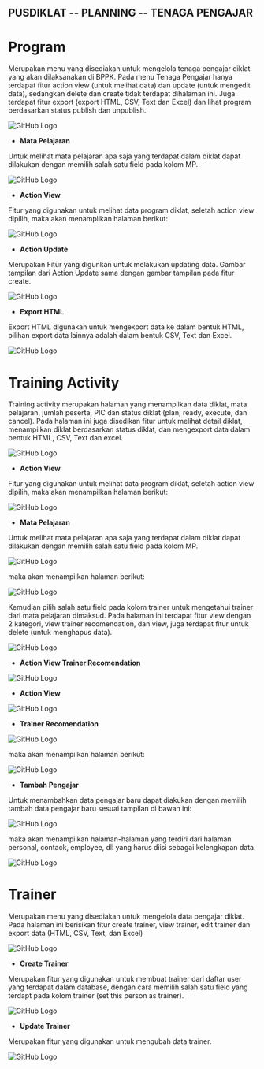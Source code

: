 PUSDIKLAT -- PLANNING -- TENAGA PENGAJAR
--

# Program #
Merupakan menu yang disediakan untuk mengelola tenaga pengajar diklat yang akan dilaksanakan di BPPK. Pada menu Tenaga Pengajar hanya terdapat fitur action view (untuk melihat data) dan update (untuk mengedit data), sedangkan delete dan create tidak terdapat dihalaman ini. Juga terdapat fitur export (export HTML, CSV, Text dan Excel) dan lihat program berdasarkan status publish dan unpublish.

![GitHub Logo](/images/71.jpg)

- **Mata Pelajaran**

Untuk melihat mata pelajaran apa saja yang terdapat dalam diklat dapat dilakukan dengan memilih salah satu field pada kolom MP.

![GitHub Logo](/images/72.jpg)

- **Action View**

Fitur yang digunakan untuk melihat data program diklat, seletah action view dipilih, maka akan menampilkan halaman berikut:

![GitHub Logo](/images/73.jpg)

- **Action Update**

Merupakan Fitur yang digunkan untuk melakukan updating data. Gambar tampilan dari Action Update sama dengan gambar tampilan pada fitur create.


![GitHub Logo](/images/74.jpg)

- **Export HTML**

Export HTML digunakan untuk mengexport data ke dalam bentuk HTML, pilihan export data lainnya adalah dalam bentuk CSV, Text dan Excel.

![GitHub Logo](/images/75.jpg)

# Training Activity #
Training activity merupakan halaman yang menampilkan data diklat, mata pelajaran, jumlah peserta, PIC dan status diklat (plan, ready, execute, dan cancel). Pada halaman ini juga disedikan fitur untuk melihat detail diklat, menampilkan diklat berdasarkan status diklat, dan mengexport data dalam bentuk HTML, CSV, Text dan excel.

![GitHub Logo](/images/76.jpg)

- **Action View**

Fitur yang digunakan untuk melihat data program diklat, seletah action view dipilih, maka akan menampilkan halaman berikut:

![GitHub Logo](/images/77.jpg)

- **Mata Pelajaran**

Untuk melihat mata pelajaran apa saja yang terdapat dalam diklat dapat dilakukan dengan memilih salah satu field pada kolom MP.

![GitHub Logo](/images/78.jpg)

maka akan menampilkan halaman berikut:

![GitHub Logo](/images/79.jpg)

Kemudian pilih salah satu field pada kolom trainer untuk mengetahui trainer dari mata pelajaran dimaksud. Pada halaman ini terdapat fitur view dengan 2 kategori, view trainer recomendation, dan view, juga terdapat fitur untuk delete (untuk menghapus data).

![GitHub Logo](/images/80.jpg)

- **Action View Trainer Recomendation**

![GitHub Logo](/images/81.jpg)

- **Action View**

![GitHub Logo](/images/82.jpg)

- **Trainer Recomendation**

![GitHub Logo](/images/83.jpg)

maka akan menampilkan halaman berikut:

![GitHub Logo](/images/84.jpg)

- **Tambah Pengajar** 

Untuk menambahkan data pengajar baru dapat diakukan dengan memilih tambah data pengajar baru sesuai tampilan di bawah ini: 

![GitHub Logo](/images/85.jpg)

maka akan menampilkan halaman-halaman yang terdiri dari halaman personal, contack, employee, dll yang harus diisi sebagai kelengkapan data.

![GitHub Logo](/images/86.jpg)

# Trainer #
Merupakan menu yang disediakan untuk mengelola data pengajar diklat. Pada halaman ini berisikan fitur create trainer, view trainer, edit trainer dan export data (HTML, CSV, Text, dan Excel)

![GitHub Logo](/images/87.jpg)

- **Create Trainer**

Merupakan fitur yang digunakan untuk membuat trainer dari daftar user yang terdapat dalam database, dengan cara memilih salah satu field yang terdapt pada kolom trainer (set this person as trainer).

![GitHub Logo](/images/88.jpg)

- **Update Trainer**

Merupakan fitur yang digunakan untuk mengubah data trainer. 

![GitHub Logo](/images/89.jpg)